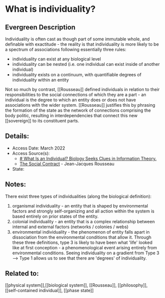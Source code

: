 # What is individuality?
## Evergreen Description
Individuality is often cast as though part of some immutable whole, and definable with exactitude - the reality is that individuality is more likely to be a spectrum of associations following essentially three rules: 
- individuality can exist at any biological level
- individuality can be nested (i.e. one individual can exist inside of another individual)
- individuality exists on a continuum, with quantifiable degrees of individuality within an entity

Not so much by contrast, [[Rousseau]] defined individuals in relation to their responsibilities to the social connections of which they are a part - an individual is the degree to which an entity does or does not have associations with the wider system. [[Rousseau]] justifies this by phrasing the formation of the state as the network of connections comprising the body politic, resulting in interdependencies that connect this new [[sovereign]] to its constituent parts.
## Details:
- Access Date: March 2022
- Access Source(s): 
	- [# What Is an Individual? Biology Seeks Clues in Information Theory.](https://www.quantamagazine.org/what-is-an-individual-biology-seeks-clues-in-information-theory-20200716/?utm_source=pocket_mylist)
	-  [The Social Contract](https://www.earlymoderntexts.com/assets/pdfs/rousseau1762.pdf) - Jean-Jacques Rousseau
- State: 

## Notes:
There exist three types of individualities (along the biological definition):
1. organismal individuality - an entity that is shaped by environmental factors and strongly self-organizing and all action within the system is based entirely on prior states of the entity.
2.  colonial individuality - an entity that is a complex relationship between internal and external factors (networks / colonies / webs)
3.  environmental individuality - the phenomenon of entity falls apart in dissociation from the environmental conditions that allow it.
Through these three definitions, type 3 is likely to have been what 'life' looked like at first conception - a phenomenological event arising entirely from environmental conditions. Seeing individuality on a gradient from Type 3 --> Type 1 allows us to see that there are 'degrees' of individuality.

## Related to: 
[[physical system]],[[biological system]], [[Rousseau]], [[philosophy]], [[self-contained individual]], [[phase state]]